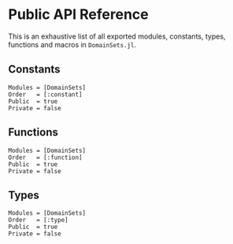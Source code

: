 # Public API Reference

This is an exhaustive list of all exported modules, constants, types, functions
and macros in `DomainSets.jl`.

## Constants

```@autodocs
Modules = [DomainSets]
Order   = [:constant]
Public  = true
Private = false
```

## Functions

```@autodocs
Modules = [DomainSets]
Order   = [:function]
Public  = true
Private = false
```

## Types

```@autodocs
Modules = [DomainSets]
Order   = [:type]
Public  = true
Private = false
```
